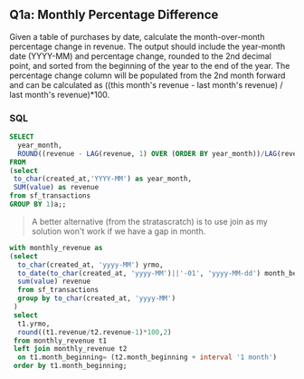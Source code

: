 ## Q1a: Monthly Percentage Difference
Given a table of purchases by date, calculate the month-over-month percentage change in revenue. The output should include the year-month date (YYYY-MM) and percentage change, rounded to the 2nd decimal point, and sorted from the beginning of the year to the end of the year.
The percentage change column will be populated from the 2nd month forward and can be calculated as ((this month's revenue - last month's revenue) / last month's revenue)*100.

### SQL 

```sql
SELECT
  year_month,
  ROUND((revenue - LAG(revenue, 1) OVER (ORDER BY year_month))/LAG(revenue, 1) OVER (ORDER BY year_month)*100,2) as revenue_diff_pct
FROM
(select 
 to_char(created_at,'YYYY-MM') as year_month,
 SUM(value) as revenue
from sf_transactions
GROUP BY 1)a;;
```

> A better alternative (from the stratascratch) is to use join as my solution won't work if we have a gap in month.

```sql
with monthly_revenue as 
(select 
  to_char(created_at, 'yyyy-MM') yrmo, 
  to_date(to_char(created_at, 'yyyy-MM')||'-01', 'yyyy-MM-dd') month_beginning,
  sum(value) revenue 
  from sf_transactions 
  group by to_char(created_at, 'yyyy-MM')
 ) 
 select 
  t1.yrmo, 
  round((t1.revenue/t2.revenue-1)*100,2) 
 from monthly_revenue t1 
 left join monthly_revenue t2 
  on t1.month_beginning= (t2.month_beginning + interval '1 month') 
 order by t1.month_beginning;
```
